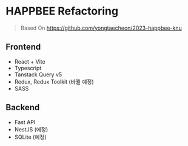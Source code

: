 # HAPPBEE Refactoring

> Based On https://github.com/yongtaecheon/2023-happbee-knu

## Frontend 
- React + Vite
- Typescript
- Tanstack Query v5
- Redux, Redux Toolkit (바뀔 예정)
- SASS

## Backend
- Fast API
- NestJS (에정)
- SQLite (예정)